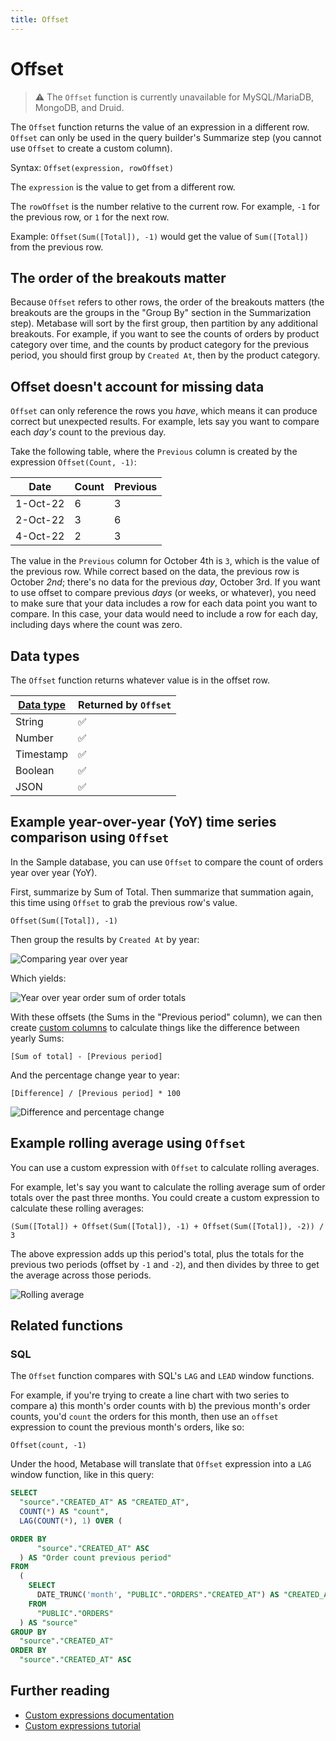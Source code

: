 ```yaml
---
title: Offset
---
```


# Offset

> ⚠️ The `Offset` function is currently unavailable for MySQL/MariaDB, MongoDB, and Druid.

The `Offset` function returns the value of an expression in a different row. `Offset` can only be used in the query builder's Summarize step (you cannot use `Offset` to create a custom column).

Syntax: `Offset(expression, rowOffset)`

The `expression` is the value to get from a different row.

The `rowOffset` is the number relative to the current row. For example, `-1` for the previous row, or `1` for the next row.

Example: `Offset(Sum([Total]), -1)` would get the value of `Sum([Total])` from the previous row.

## The order of the breakouts matter

Because `Offset` refers to other rows, the order of the breakouts matters (the breakouts are the groups in the "Group By" section in the Summarization step). Metabase will sort by the first group, then partition by any additional breakouts. For example, if you want to see the counts of orders by product category over time, and the counts by product category for the previous period, you should first group by `Created At`, then by the product category.

## Offset doesn't account for missing data

`Offset` can only reference the rows you _have_, which means it can produce correct but unexpected results. For example, lets say you want to compare each _day's_ count to the previous day.

Take the following table, where the `Previous` column is created by the expression `Offset(Count, -1)`:

| Date     | Count | Previous |
| -------- | ----- | -------- |
| 1-Oct-22 | 6     | 3        |
| 2-Oct-22 | 3     | 6        |
| 4-Oct-22 | 2     | 3        |

The value in the `Previous` column for October 4th is `3`, which is the value of the previous row. While correct based on the data, the previous row is October _2nd_; there's no data for the previous _day_, October 3rd. If you want to use offset to compare previous _days_ (or weeks, or whatever), you need to make sure that your data includes a row for each data point you want to compare. In this case, your data would need to include a row for each day, including days where the count was zero.

## Data types

The `Offset` function returns whatever value is in the offset row.

| [Data type](https://www.metabase.com/learn/grow-your-data-skills/data-fundamentals/data-types-overview#examples-of-data-types) | Returned by `Offset` |
| ------------------------------------------------------------------------------------------------------------------------------ | -------------------- |
| String                                                                                                                         | ✅                   |
| Number                                                                                                                         | ✅                   |
| Timestamp                                                                                                                      | ✅                   |
| Boolean                                                                                                                        | ✅                   |
| JSON                                                                                                                           | ✅                   |

## Example year-over-year (YoY) time series comparison using `Offset`

In the Sample database, you can use `Offset` to compare the count of orders year over year (YoY).

First, summarize by Sum of Total. Then summarize that summation again, this time using `Offset` to grab the previous row's value.

```
Offset(Sum([Total]), -1)
```

Then group the results by `Created At` by year:

![Comparing year over year](../../images/sum-of-totals-for-previous-period.png)

Which yields:

![Year over year order sum of order totals](../../images/year-over-year-sum-totals.png)

With these offsets (the Sums in the "Previous period" column), we can then create [custom columns](../introduction.md#creating-custom-columns) to calculate things like the difference between yearly Sums:

```
[Sum of total] - [Previous period]
```

And the percentage change year to year:

```
[Difference] / [Previous period] * 100
```

![Difference and percentage change](../../images/diff-and-percentage.png)

## Example rolling average using `Offset`

You can use a custom expression with `Offset` to calculate rolling averages.

For example, let's say you want to calculate the rolling average sum of order totals over the past three months. You could create a custom expression to calculate these rolling averages:

```
(Sum([Total]) + Offset(Sum([Total]), -1) + Offset(Sum([Total]), -2)) / 3
```

The above expression adds up this period's total, plus the totals for the previous two periods (offset by `-1` and `-2`), and then divides by three to get the average across those periods.

![Rolling average](../../images/rolling-average.png)

## Related functions

### SQL

The `Offset` function compares with SQL's `LAG` and `LEAD` window functions.

For example, if you're trying to create a line chart with two series to compare a) this month's order counts with b) the previous month's order counts, you'd `count` the orders for this month, then use an `offset` expression to count the previous month's orders, like so:

```
Offset(count, -1)
```

Under the hood, Metabase will translate that `Offset` expression into a `LAG` window function, like in this query:

```sql
SELECT
  "source"."CREATED_AT" AS "CREATED_AT",
  COUNT(*) AS "count",
  LAG(COUNT(*), 1) OVER (

ORDER BY
      "source"."CREATED_AT" ASC
  ) AS "Order count previous period"
FROM
  (
    SELECT
      DATE_TRUNC('month', "PUBLIC"."ORDERS"."CREATED_AT") AS "CREATED_AT"
    FROM
      "PUBLIC"."ORDERS"
  ) AS "source"
GROUP BY
  "source"."CREATED_AT"
ORDER BY
  "source"."CREATED_AT" ASC
```

## Further reading

- [Custom expressions documentation](../expressions.md)
- [Custom expressions tutorial](https://www.metabase.com/learn/metabase-basics/querying-and-dashboards/questions/custom-expressions)
